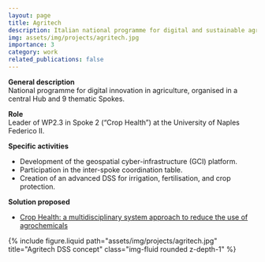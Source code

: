 ```yaml
---
layout: page
title: Agritech
description: Italian national programme for digital and sustainable agriculture.
img: assets/img/projects/agritech.jpg
importance: 3
category: work
related_publications: false
---
```


**General description**  
National programme for digital innovation in agriculture, organised in a central Hub and 9 thematic Spokes.

**Role**  
Leader of WP2.3 in Spoke 2 (“Crop Health”) at the University of Naples Federico II.

**Specific activities**

- Development of the geospatial cyber-infrastructure (GCI) platform.
- Participation in the inter-spoke coordination table.
- Creation of an advanced DSS for irrigation, fertilisation, and crop protection.

**Solution proposed**

- [Crop Health: a multidisciplinary system approach to reduce the use of agrochemicals](https://repo.agritechcenter.it/spoke-2/entry/5188/?_gl=1*rkgb4p*_ga*NTE4MjUyNDk4LjE3NTkzMDg1MTA.*_ga_WQWZ42XXPJ*czE3NjEyMTEyMzQkbzIkZzAkdDE3NjEyMTEyMzQkajYwJGwwJGgw)

<div class="row">
  <div class="col-sm mt-3 mt-md-0">
    {% include figure.liquid path="assets/img/projects/agritech.jpg" title="Agritech DSS concept" class="img-fluid rounded z-depth-1" %}
  </div>
</div>
